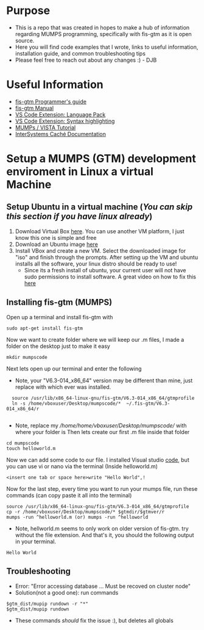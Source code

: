 # Purpose
- This is a repo that was created in hopes to make a hub of information regarding MUMPS programming, specifically with fis-gtm as it is open source.
- Here you will find code examples that I wrote, links to useful information, installation guide, and common troubleshooting tips
- Please feel free to reach out about any changes :) - DJB

# Useful Information
- [fis-gtm Programmer's guide](http://tinco.pair.com/bhaskar/gtm/doc/books/pg/UNIX_manual/index.html)
- [fis-gtm Manual](http://www.mumps.cz/gtm/books/pg/UNIX_manual/webhelp/content/preface.html)
- [VS Code Extension: Language Pack](https://marketplace.visualstudio.com/items?itemName=jewuma.mumps-debug)
- [VS Code Extension: Syntax highlighting](https://marketplace.visualstudio.com/items?itemName=dsilin.mumps)
- [MUMPs / VISTA Tutorial](https://www.youtube.com/playlist?list=PLK0c6PKmcrdAhNmEzI8YFnDmHojqrTINw)
- [InterSystems Caché Documentation](https://docs.intersystems.com/latest/csp/docbook/DocBook.UI.Page.cls?KEY=GORIENT_ch_intro#GORIENT_intro_sql)
# Setup a MUMPS (GTM) development enviroment in Linux a virtual Machine

## Setup Ubuntu in a virtual machine (*You can skip this section if you have linux already*)
1. Download Virtual Box [here](https://www.virtualbox.org/wiki/Downloads). You can use another VM platform, I just know this one is simple and free
2. Download an Ubuntu image [here](https://ubuntu.com/download/desktop)
3. Install VBox and create a new VM. Select the downloaded image for "iso" and finish through the prompts.
   After setting up the VM and ubuntu installs all the software, your linux distro should be ready to use!
   - Since its a fresh install of ubuntu, your current user will not have sudo permissions to install software. A great video on how to fix this [here](https://www.youtube.com/watch?v=WBgkuGQkwzk)
   
## Installing fis-gtm (MUMPS)
  Open up a terminal and install fis-gtm with 
   ```
   sudo apt-get install fis-gtm
   ```
  Now we want to create folder where we will keep our .m files, I made a folder on the desktop just to make it easy
   ```
   mkdir mumpscode
   ```
   Next lets open up our terminal and enter the following
   - Note, your "V6.3-014_x86_64" version may be different than mine, just replace with which ever was installed.
   ```
     source /usr/lib/x86_64-linux-gnu/fis-gtm/V6.3-014_x86_64/gtmprofile
     ln -s /home/vboxuser/Desktop/mumpscode/*  ~/.fis-gtm/V6.3-014_x86_64/r
     
  ```
   - Note, replace my */home/home/vboxuser/Desktop/mumpscode/* with where your folder is
   Then lets create our first .m file inside that folder
   ```
   cd mumpscode
   touch helloworld.m
   ```
   Now we can add some code to our file. I installed Visual studio [code](https://code.visualstudio.com/download), but you can use vi or nano via the terminal
   (Inside helloworld.m)
   ```
   <insert one tab or space here>write "Hello World",!
   ```
  Now for the last step, every time you want to run your mumps file, run these commands (can copy paste it all into the terminal)
  ```
  source /usr/lib/x86_64-linux-gnu/fis-gtm/V6.3-014_x86_64/gtmprofile
  cp -r /home/vboxuser/Desktop/mumpscode/* $gtmdir/$gtmver/r
  mumps -run ^helloworld.m (or) mumps -run ^helloworld
  ```
  - Note, hellworld.m seems to only work on older version of fis-gtm. try without the file extension.
  And that's it, you should the following output in your terminal.
  ```
  Hello World
  ```
  
## Troubleshooting
  - Error: "Error accessing database ... Must be recoved on cluster node"
  - Solution(not a good one): run commands
  ```
  $gtm_dist/mupip rundown -r "*"
  $gtm_dist/mupip rundown
  ```
  - These commands *should* fix the issue :), but deletes all globals
